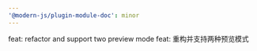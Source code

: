 ```yaml
---
'@modern-js/plugin-module-doc': minor
---
```


feat: refactor and support two preview mode
feat: 重构并支持两种预览模式
